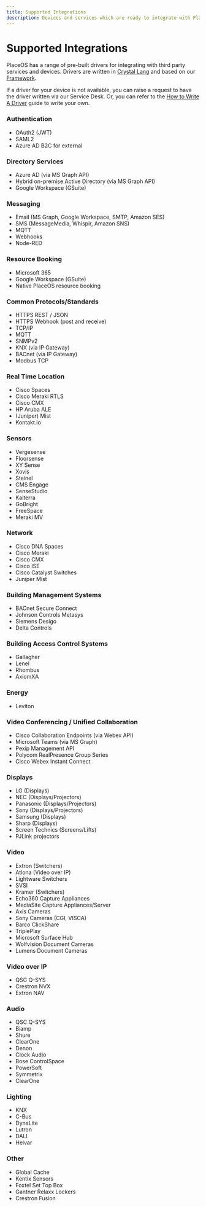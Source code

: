 ```yaml
---
title: Supported Integrations
description: Devices and services which are ready to integrate with PlaceOS
---
```


# Supported Integrations

PlaceOS has a range of pre-built drivers for integrating with third party services and devices. Drivers are written in [Crystal Lang](https://crystal-lang.org/) and based on our [Framework](https://github.com/PlaceOS/driver).

If a driver for your device is not available, you can raise a request to have the driver written via our Service Desk. Or, you can refer to the [How to Write A Driver](../tutorial/backend/write-a-driver/) guide to write your own.

### Authentication

* OAuth2 (JWT)
* SAML2
* Azure AD B2C for external

### Directory Services

* Azure AD (via MS Graph API)
* Hybrid on-premise Active Directory (via MS Graph API)
* Google Workspace (GSuite)

### Messaging

* Email (MS Graph, Google Workspace, SMTP, Amazon SES)
* SMS (MessageMedia, Whispir, Amazon SNS)
* MQTT
* Webhooks
* Node-RED

### Resource Booking

* Microsoft 365
* Google Workspace (GSuite)
* Native PlaceOS resource booking

### Common Protocols/Standards

* HTTPS REST / JSON
* HTTPS Webhook (post and receive)
* TCP/IP
* MQTT
* SNMPv2
* KNX (via IP Gateway)
* BACnet (via IP Gateway)
* Modbus TCP

### Real Time Location

* Cisco Spaces
* Cisco Meraki RTLS
* Cisco CMX
* HP Aruba ALE
* (Juniper) Mist
* Kontakt.io

### Sensors

* Vergesense
* Floorsense
* XY Sense
* Xovis
* Steinel
* CMS Engage
* SenseStudio
* Kaiterra
* GoBright
* FreeSpace
* Meraki MV

### Network

* Cisco DNA Spaces
* Cisco Meraki
* Cisco CMX
* Cisco ISE
* Cisco Catalyst Switches
* Juniper Mist

### Building Management Systems&#x20;

* BACnet Secure Connect
* Johnson Controls Metasys
* Siemens Desigo
* Delta Controls

### Building Access Control Systems

* Gallagher
* Lenel
* Rhombus
* AxiomXA



### Energy

* Leviton

### Video Conferencing / Unified Collaboration

* Cisco Collaboration Endpoints (via Webex API)
* Microsoft Teams (via MS Graph)
* Pexip Management API
* Polycom RealPresence Group Series
* Cisco Webex Instant Connect

### Displays

* LG (Displays)
* NEC (Displays/Projectors)
* Panasonic (Displays/Projectors)
* Sony (Displays/Projectors)
* Samsung (Displays)
* Sharp (Displays)
* Screen Technics (Screens/Lifts)
* PJLink projectors

### Video

* Extron (Switchers)
* Atlona (Video over IP)
* Lightware Switchers
* SVSI
* Kramer (Switchers)
* Echo360 Capture Appliances
* MediaSite Capture Appliances/Server
* Axis Cameras
* Sony Cameras (CGI, VISCA)
* Barco ClickShare
* TriplePlay
* Microsoft Surface Hub
* Wolfvision Document Cameras
* Lumens Document Cameras

### Video over IP

* QSC Q-SYS&#x20;
* Crestron NVX&#x20;
* Extron NAV

### Audio

* QSC Q-SYS
* Biamp
* Shure
* ClearOne
* Denon
* Clock Audio
* Bose ControlSpace
* PowerSoft
* Symmetrix
* ClearOne

### Lighting

* KNX
* C-Bus
* DynaLite
* Lutron
* DALI
* Helvar

### Other

* Global Cache
* Kentix Sensors
* Foxtel Set Top Box
* Gantner Relaxx Lockers
* Crestron Fusion



###
